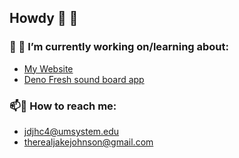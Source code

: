 ## Howdy 👋 🤠 


### 🔭 🌱 I’m currently working on/learning about: 
- [My Website](https://github.com/JacobJohnson1/react-website)  
- [Deno Fresh sound board app](https://github.com/JacobJohnson1/fresh-proj)  

### 📫📨 How to reach me:   
- jdjhc4@umsystem.edu 
- therealjakejohnson@gmail.com


 

